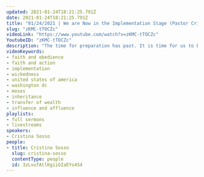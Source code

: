```yaml
---
updated: 2021-01-24T18:21:25.791Z
date: 2021-01-24T18:21:25.791Z
title: "01/24/2021 | We are Now in the Implementation Stage (Pastor Cristina Sosso)"
slug: "zKMC-tTOCZc"
videoLink: "https://www.youtube.com/watch?v=zKMC-tTOCZc"
YoutubeID: "zKMC-tTOCZc"
description: "The time for preparation has past. It is time for us to begin bringing action and obedience to our faith. God has already given us the vision. Let us focus on Him and obey Him every step of the way. We cannot afford to delay. We cannot afford to disobey. This sermon was delivered by Pastor Cristina Sosso at Freedom Fellowship Church on January 24, 2021."
videoKeywords:
- faith and obedience
- faith and action
- implementation
- wickedness
- united states of america
- washington dc
- moses
- inheritance
- transfer of wealth
- influence and affluence
playlists:
- full sermons
- livestreams
speakers:
- Cristina Sosso
people:
- title: Cristina Sosso
  slug: cristina-sosso
  contentType: people
  id: 3zLvufAtlKgiiGIaEYs4S4
---
```

